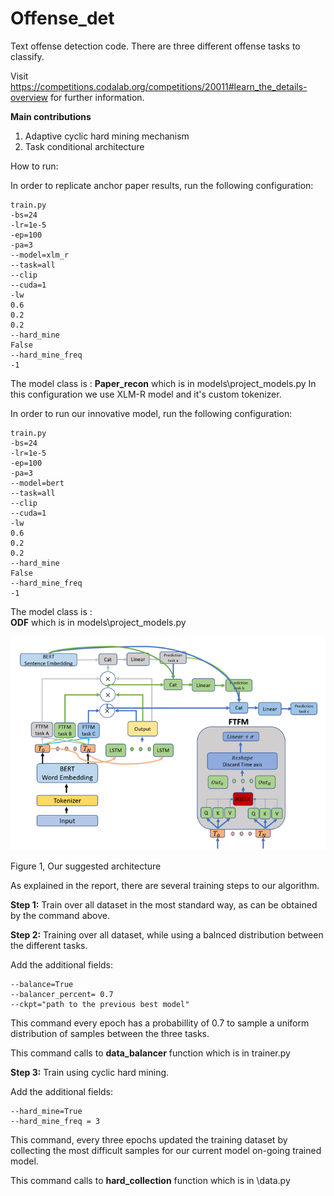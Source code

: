 # Offense_det
Text offense detection code. 
There are three different offense tasks to classify.

Visit https://competitions.codalab.org/competitions/20011#learn_the_details-overview for further information.


**Main contributions**
1. Adaptive cyclic hard mining mechanism 
2. Task conditional architecture

How to run:

In order to replicate anchor paper results, run the following configuration: 
```
train.py 
-bs=24
-lr=1e-5
-ep=100
-pa=3
--model=xlm_r
--task=all
--clip
--cuda=1
-lw
0.6
0.2
0.2
--hard_mine
False
--hard_mine_freq
-1
``` 
The model class is : 
**Paper_recon** which is in models\project_models.py
In this configuration we use XLM-R model and it's custom tokenizer.

In order to run our innovative model, run the following configuration: 
```
train.py 
-bs=24
-lr=1e-5
-ep=100
-pa=3
--model=bert
--task=all
--clip
--cuda=1
-lw
0.6
0.2
0.2
--hard_mine
False
--hard_mine_freq
-1
```  
The model class is :  
**ODF** which is in models\project_models.py

![alt text](https://github.com/YuvalBecker/Offense_det/blob/main/model_arch.png)

Figure 1, Our suggested architecture 


As explained in the report, there are several training steps to our algorithm.


**Step 1:** Train over all dataset in the most standard way, as can be obtained by the command above.


**Step 2:** Training over all dataset, while using a balnced distribution between the different tasks.


Add the additional fields:

```
--balance=True
--balancer_percent= 0.7
--ckpt="path to the previous best model"
```

This command every epoch has a probabillity of 0.7 to sample a uniform distribution of samples between the three tasks.

This command calls to **data_balancer** function which is in trainer.py


**Step 3:** Train using cyclic hard mining.


Add the additional fields:
```
--hard_mine=True
--hard_mine_freq = 3
```
This command, every three epochs updated the training dataset by collecting the most difficult samples for our current model on-going trained model. 

This command calls to **hard_collection** function which is in \data.py 


